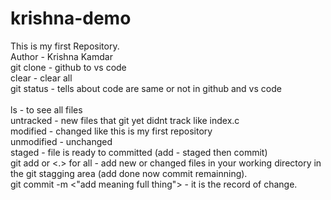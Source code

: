 # krishna-demo
This is my first Repository.
<br>
Author - Krishna Kamdar
<br>
git clone <link> - github to vs code
<br>
clear - clear all
<br>
git status - tells about code are same or not in github and vs code  
<br>
ls - to see all files 
<br>
untracked - new files that git yet didnt track like index.c
<br>
modified - changed like this is my first repository
<br>
unmodified - unchanged
<br>
staged - file is ready to committed (add - staged then commit)
<br>
git add <file name> or <.> for all - add new or changed files in your working directory in the git stagging area (add done now commit remainning).
<br>
git commit -m <"add meaning full thing"> - it is the record of change.